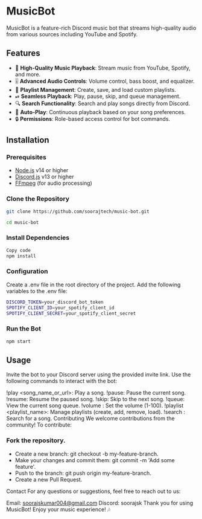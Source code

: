 # MusicBot

MusicBot is a feature-rich Discord music bot that streams high-quality audio from various sources including YouTube and Spotify.

## Features

- 🎵 **High-Quality Music Playback**: Stream music from YouTube, Spotify, and more.
- 🎚 **Advanced Audio Controls**: Volume control, bass boost, and equalizer.
- 📃 **Playlist Management**: Create, save, and load custom playlists.
- ⏯ **Seamless Playback**: Play, pause, skip, and queue management.
- 🔍 **Search Functionality**: Search and play songs directly from Discord.
- 🔄 **Auto-Play**: Continuous playback based on your song preferences.
- 🔒 **Permissions**: Role-based access control for bot commands.

## Installation

### Prerequisites

- [Node.js](https://nodejs.org/) v14 or higher
- [Discord.js](https://discord.js.org/) v13 or higher
- [FFmpeg](https://ffmpeg.org/download.html) (for audio processing)

### Clone the Repository

```bash
git clone https://github.com/soorajtech/music-bot.git
```
``` bash
cd music-bot
```

### Install Dependencies
```bash
Copy code
npm install
```
### Configuration
Create a .env file in the root directory of the project.
Add the following variables to the .env file:
```bash
DISCORD_TOKEN=your_discord_bot_token
SPOTIFY_CLIENT_ID=your_spotify_client_id
SPOTIFY_CLIENT_SECRET=your_spotify_client_secret
```
### Run the Bot
```bash
npm start
```

## Usage
Invite the bot to your Discord server using the provided invite link. Use the following commands to interact with the bot:

!play <song_name_or_url>: Play a song.
!pause: Pause the current song.
!resume: Resume the paused song.
!skip: Skip to the next song.
!queue: View the current song queue.
!volume <value>: Set the volume (1-100).
!playlist <action> <playlist_name>: Manage playlists (create, add, remove, load).
!search <query>: Search for a song.
Contributing
We welcome contributions from the community! To contribute:

### Fork the repository.
- Create a new branch: git checkout -b my-feature-branch.
- Make your changes and commit them: git commit -m 'Add some feature'.
- Push to the branch: git push origin my-feature-branch.
- Create a new Pull Request.

Contact
For any questions or suggestions, feel free to reach out to us:

Email: soorajskumar004@gmail.com
Discord: soorajsk
Thank you for using MusicBot! Enjoy your music experience! 🎶
